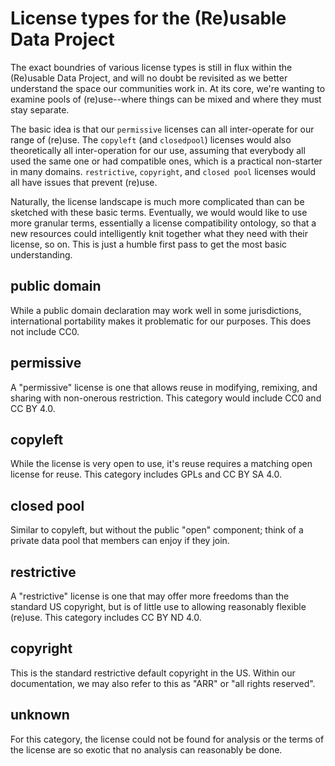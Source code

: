 
# License types for the (Re)usable Data Project

The exact boundries of various license types is still in flux within the (Re)usable Data Project, and will no doubt be revisited as we better understand the space our communities work in. At its core, we're wanting to examine pools of (re)use--where things can be mixed and where they must stay separate.

The basic idea is that our `permissive` licenses can all inter-operate for our range of (re)use. The `copyleft` (and `closedpool`) licenses would also theoretically all inter-operation for our use, assuming that everybody all used the same one or had compatible ones, which is a practical non-starter in many domains. `restrictive`, `copyright`, and `closed pool` licenses would all have issues that prevent (re)use.

Naturally, the license landscape is much more complicated than can be sketched with these basic terms. Eventually, we would would like to use more granular terms, essentially a license compatibility ontology, so that a new resources could intelligently knit together what they need with their license, so on. This is just a humble first pass to get the most basic understanding.

## <span id="publicdomain">public domain</span>

While a public domain declaration may work well in some jurisdictions, international portability makes it problematic for our purposes. This does not include CC0.

## <span id="permissive">permissive</span>

A "permissive" license is one that allows reuse in modifying, remixing, and sharing with non-onerous restriction. This category would include CC0 and CC BY 4.0.

## <span id="copyleft">copyleft</span>

While the license is very open to use, it's reuse requires a matching open license for reuse. This category includes GPLs and CC BY SA 4.0.

## <span id="closedpool">closed pool</span>

Similar to copyleft, but without the public "open" component; think of a private data pool that members can enjoy if they join.

## <span id="restrictive">restrictive</span>

A "restrictive" license is one that may offer more freedoms than the standard US copyright, but is of little use to allowing reasonably flexible (re)use. This category includes CC BY ND 4.0.

## <span id="copyright">copyright</span>

This is the standard restrictive default copyright in the US. Within our documentation, we may also refer to this as "ARR" or "all rights reserved".

## <span id="unknown">unknown</span>

For this category, the license could not be found for analysis or the terms of the license are so exotic that no analysis can reasonably be done.
